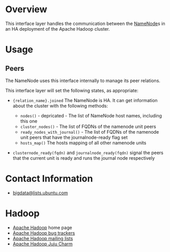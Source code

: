 # Overview

This interface layer handles the communication between the [NameNode][]s
in an HA deployment of the Apache Hadoop cluster.


# Usage

## Peers

The NameNode uses this interface internally to manage its peer relations.

This interface layer will set the following states, as appropriate:

  * `{relation_name}.joined` The NameNode is HA.  It can get information
    about the cluster with the following methods:
      * `nodes()` - depricated - The list of NameNode host names, including this one
      * `cluster_nodes()` - The list of FQDNs of the namenode unit peers
      * `ready_nodes_with_journal()` - The list of FQDNs of the namenode unit peers that have the journalnode-ready flag set
      * `hosts_map()`  The hosts mapping of all other namenode units

  * `clusternode_ready(fqdn)` and `journalnode_ready(fqdn)` signal the peers that the current
     unit is ready and runs the journal node respectively

# Contact Information

- <bigdata@lists.ubuntu.com>


# Hadoop

- [Apache Hadoop](http://hadoop.apache.org/) home page
- [Apache Hadoop bug trackers](http://hadoop.apache.org/issue_tracking.html)
- [Apache Hadoop mailing lists](http://hadoop.apache.org/mailing_lists.html)
- [Apache Hadoop Juju Charm](http://jujucharms.com/?text=hadoop)


[NameNode]: https://github.com/juju-solutions/layer-apache-hadoop-namenode/
